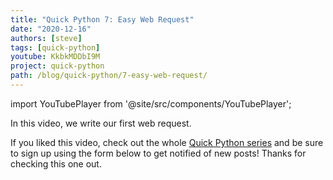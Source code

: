 ```yaml
---
title: "Quick Python 7: Easy Web Request"
date: "2020-12-16"
authors: [steve]
tags: [quick-python]
youtube: KkbkMDDbI9M
project: quick-python
path: /blog/quick-python/7-easy-web-request/
---
```


import YouTubePlayer from '@site/src/components/YouTubePlayer';

<YouTubePlayer youtubeLink={frontmatter.youtube} />

In this video, we write our first web request.

<!--truncate-->

If you liked this video, check out the whole [Quick Python series](/projects/quick-python) and be sure to sign up using the form below to get notified of new posts! Thanks for checking this one out.